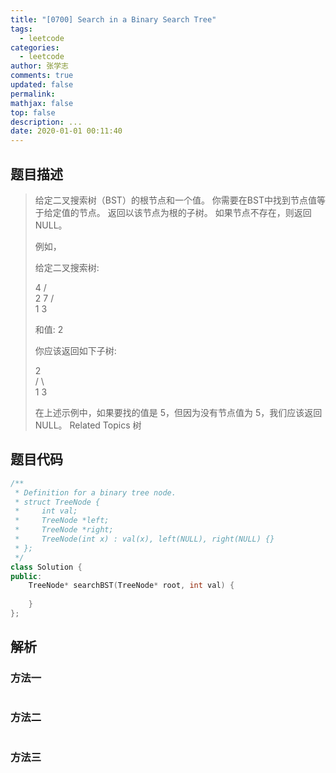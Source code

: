 ```yaml
---
title: "[0700] Search in a Binary Search Tree"
tags:
  - leetcode
categories:
  - leetcode
author: 张学志
comments: true
updated: false
permalink:
mathjax: false
top: false
description: ...
date: 2020-01-01 00:11:40
---
```


## 题目描述

> 给定二叉搜索树（BST）的根节点和一个值。 你需要在BST中找到节点值等于给定值的节点。 返回以该节点为根的子树。 如果节点不存在，则返回 NULL。 
> 
> 例如， 
> 
> 
> 给定二叉搜索树:
> 
> 4
> / \
> 2   7
> / \
> 1   3
> 
> 和值: 2
> 
> 
> 你应该返回如下子树: 
> 
> 
> 2     
> / \   
> 1   3
> 
> 
> 在上述示例中，如果要找的值是 5，但因为没有节点值为 5，我们应该返回 NULL。 
> Related Topics 树

## 题目代码

```cpp
/**
 * Definition for a binary tree node.
 * struct TreeNode {
 *     int val;
 *     TreeNode *left;
 *     TreeNode *right;
 *     TreeNode(int x) : val(x), left(NULL), right(NULL) {}
 * };
 */
class Solution {
public:
    TreeNode* searchBST(TreeNode* root, int val) {
        
    }
};
```

## 解析

### 方法一

```cpp

```

### 方法二

```cpp

```

### 方法三

```cpp

```


